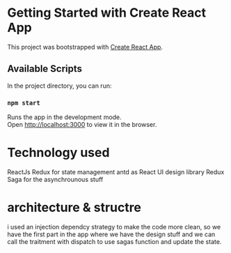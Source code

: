 # Getting Started with Create React App

This project was bootstrapped with [Create React App](https://github.com/facebook/create-react-app).

## Available Scripts

In the project directory, you can run:

### `npm start`

Runs the app in the development mode.\
Open [http://localhost:3000](http://localhost:3000) to view it in the browser.

# Technology used 

ReactJs 
Redux for state management
antd as React UI design library
Redux Saga for the asynchrounous stuff

# architecture & structre

i used an injection dependcy strategy to make the code more clean, so we have the first part in the app where we have the design stuff and we can call the traitment with dispatch to use sagas function and update the state. 

